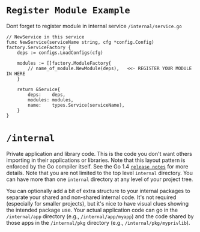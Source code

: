 # `Register Module Example`

Dont forget to register module in internal service `/internal/service.go`
```
// NewService in this service
func NewService(serviceName string, cfg *config.Config) factory.ServiceFactory {
	deps := configs.LoadConfigs(cfg)

	modules := []factory.ModuleFactory{
		// name_of_module.NewModule(deps),   <<- REGISTER YOUR MODULE IN HERE
	}

	return &Service{
		deps:    deps,
		modules: modules,
		name:    types.Service(serviceName),
	}
}
```

# `/internal`

Private application and library code. This is the code you don't want others importing in their applications or libraries. Note that this layout pattern is enforced by the Go compiler itself. See the Go 1.4 [`release notes`](https://golang.org/doc/go1.4#internalpackages) for more details. Note that you are not limited to the top level `internal` directory. You can have more than one `internal` directory at any level of your project tree.

You can optionally add a bit of extra structure to your internal packages to separate your shared and non-shared internal code. It's not required (especially for smaller projects), but it's nice to have visual clues showing the intended package use. Your actual application code can go in the `/internal/app` directory (e.g., `/internal/app/myapp`) and the code shared by those apps in the `/internal/pkg` directory (e.g., `/internal/pkg/myprivlib`).
